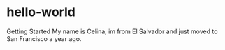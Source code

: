 # hello-world
Getting Started
My name is Celina, im from El Salvador and just moved to San Francisco a year ago. 
